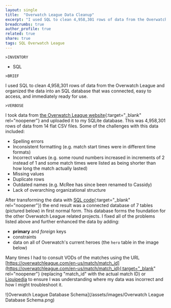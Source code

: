 ```yaml
---
layout: single
title:  "Overwatch League Data Cleanup"
excerpt: "I used SQL to clean 4,958,301 rows of data from the Overwatch League and organized the data into an SQL database that was connected, easy to access, and immediately ready for use."
breadcrumbs: true
author_profile: true
related: true
share: true
tags: SQL Overwatch League
---
```


```
>INVENTORY
```
- SQL

```
>BRIEF
```
  I used SQL to clean 4,958,301 rows of data from the Overwatch League and organized the data into an SQL database that was connected, easy to access, and immediately ready for use.
  
  
```
>VERBOSE
```
  I took data from [the Overwatch League website](https://overwatchleague.com/en-us/statslab){:target="_blank" rel="noopener"} and uploaded it to my SQLite database. This was 4,958,301 rows of data from 14 flat CSV files. Some of the challenges with this data included:
  - Spelling errors
  - Inconsistent formatting  (e.g. match start times were in different time formats)
  - Incorrect values  (e.g. some round numbers increased in increments of 2 instead of 1 and some match times were listed as being shorter than how long the match actually lasted)
  - Missing values
  - Duplicate rows
  - Outdated names  (e.g. McRee has since been renamed to Cassidy)
  - Lack of overarching organizational structure

  After transforming the data with [SQL code](https://github.com/mtollefsen/overwatch-league-data-projects/tree/main/Data%20Cleanup){:target="_blank" rel="noopener"}) the end result was a connected database of 7 tables (pictured below) in first normal form. This database forms the foundation for the other Overwatch League related projects. I fixed all of the problems listed above and further enhanced the data by adding:
  - **primary** and *foreign* keys
  - constraints
  - data on all of Overwatch's current heroes (the `hero` table in the image below)

  Many times I had to consult VODs of the matches using the URL [https://overwatchleague.com/en-us/match/match_id](https://overwatchleague.com/en-us/match/match_id){:target="_blank" rel="noopener"} (replacing "match_id" with the actual match ID) or [Liquipedia](https://liquipedia.net/overwatch/Main_Page) to ensure I was understanding where my data was incorrect and how I might troubleshoot it.
  
  ![Overwatch League Database Schema](/assets/images/Overwatch League Database Schema.png)
